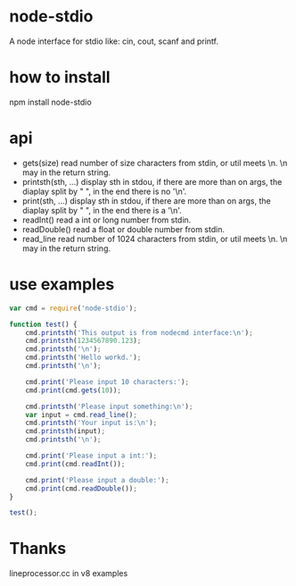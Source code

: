 # node-stdio
A node interface for stdio like: cin, cout, scanf and printf.

# how to install
npm install node-stdio

# api
 * gets(size)
   read number of size characters from stdin, or util meets \n. \n may in the return string.
 * printsth(sth, ...)
   display sth in stdou, if there are more than on args, the diaplay split by " ", in the end there is no '\n'.
 * print(sth, ...)
    display sth in stdou, if there are more than on args, the diaplay split by " ", in the end there is a '\n'.
 * readInt()
   read a int or long number from stdin.
 * readDouble()
   read a float or double number from stdin.
 * read_line
   read number of 1024 characters from stdin, or util meets \n. \n may in the return string.

# use examples
```js
var cmd = require('node-stdio');

function test() {
    cmd.printsth('This output is from nodecmd interface:\n');
    cmd.printsth(1234567890.123);
    cmd.printsth('\n');
    cmd.printsth('Hello workd.');
    cmd.printsth('\n');

    cmd.print('Please input 10 characters:');
    cmd.print(cmd.gets(10));

    cmd.printsth('Please input something:\n');
    var input = cmd.read_line();
    cmd.printsth('Your input is:\n');
    cmd.printsth(input);
    cmd.printsth('\n');

    cmd.print('Please input a int:');
    cmd.print(cmd.readInt());

    cmd.print('Please input a double:');
    cmd.print(cmd.readDouble());
}

test();
```

# Thanks
lineprocessor.cc in v8 examples